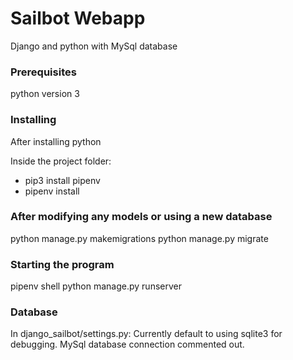 # Sailbot Webapp

Django and python with MySql database

### Prerequisites

python version 3

### Installing

After installing python

Inside the project folder:
- pip3 install pipenv
- pipenv install

### After modifying any models or using a new database 
python manage.py makemigrations
python manage.py migrate

### Starting the program

pipenv shell
python manage.py runserver

### Database
In django_sailbot/settings.py:
Currently default to using sqlite3 for debugging.
MySql database connection commented out.